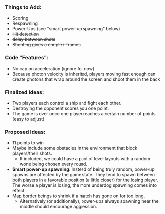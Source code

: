 ### Things to Add:
* Scoring
* Respawning
* Power-Ups (see "smart power-up spawning" below)
* ~~Hit detection~~
* ~~delay between shots~~
* ~~Shooting gives a couple i-frames~~

### Code "Features":
* No cap on acceleration (ignore for now)
* Because photon velocity is inherited, players moving fast enough can create photons that wrap around the screen and shoot them in the back

### Finalized Ideas:
* Two players each control a ship and fight each other. 
* Destroying the opponent scores you one point.
* The game is over once one player reaches a certain number of points (easy to adjust)

### Proposed Ideas:
* 11 points to win
* Maybe include some obstacles in the environment that block players/their shots.
  * If included, we could have a pool of level layouts with a random wone being chosen every round.
* **Smart power-up spawning**: Instead of being truly random, power-up spawns are affected by the game state. They tend to spawn between both players in a favorable position (a little closer) for the losing player. The worse a player is losing, the more underdog spawning comes into effect.
* Map border beings to shrink if a match has gone on for too long.
  * Alternatively (or additionally), power-ups always spawning near the middle should encourage aggression.
